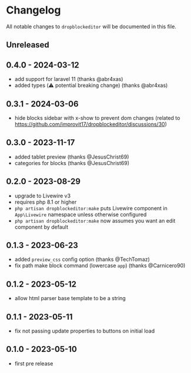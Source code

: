 # Changelog

All notable changes to `dropblockeditor` will be documented in this file.

## Unreleased

## 0.4.0 - 2024-03-12

- add support for laravel 11 (thanks @abr4xas)
- added types (⚠️ potential breaking change) (thanks @abr4xas)

## 0.3.1 - 2024-03-06

- hide blocks sidebar with x-show to prevent dom changes (related to https://github.com/improvit17/dropblockeditor/discussions/30)

## 0.3.0 - 2023-11-17

- added tablet preview (thanks @JesusChrist69)
- categories for blocks (thanks @JesusChrist69)

## 0.2.0 - 2023-08-29

- upgrade to Livewire v3
- requires php 8.1 or higher
- `php artisan dropblockeditor:make` puts Livewire component in `App\Livewire` namespace unless otherwise configured
- `php artisan dropblockeditor:make` now assumes you want an edit component by default

## 0.1.3 - 2023-06-23

- added `preview_css` config option (thanks @TechTomaz)
- fix path make block command (lowercase `app`) (thanks @Carnicero90)

## 0.1.2 - 2023-05-12

- allow html parser base template to be a string

## 0.1.1 - 2023-05-11

- fix not passing update properties to buttons on initial load

## 0.1.0 - 2023-05-10

- first pre release
